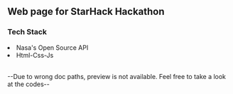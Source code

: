 <h2>Web page for StarHack Hackathon</h2>
<h3>Tech Stack</h3>
<li>Nasa's Open Source API</li>
<li>Html-Css-Js</li>
<br>
<p>--Due to wrong doc paths, preview is not available. Feel free to take a look at the codes--</p>
